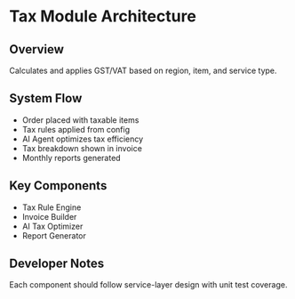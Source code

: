 # Tax Module Architecture

## Overview
Calculates and applies GST/VAT based on region, item, and service type.

## System Flow
- Order placed with taxable items
- Tax rules applied from config
- AI Agent optimizes tax efficiency
- Tax breakdown shown in invoice
- Monthly reports generated

## Key Components
- Tax Rule Engine
- Invoice Builder
- AI Tax Optimizer
- Report Generator

## Developer Notes
Each component should follow service-layer design with unit test coverage.
